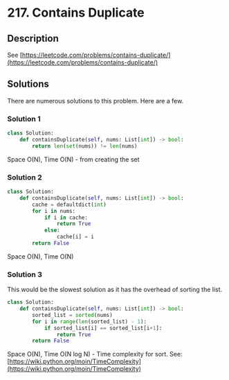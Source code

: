 # 217. Contains Duplicate

## Description

See [https://leetcode.com/problems/contains-duplicate/](https://leetcode.com/problems/contains-duplicate/)

## Solutions

There are numerous solutions to this problem. Here are a few.

### Solution 1

```python
class Solution:
    def containsDuplicate(self, nums: List[int]) -> bool:
        return len(set(nums)) != len(nums)
```

Space O(N), Time O(N) - from creating the set

### Solution 2

```python
class Solution:
    def containsDuplicate(self, nums: List[int]) -> bool:
        cache = defaultdict(int)
        for i in nums:
            if i in cache:
                return True
            else:
                cache[i] = i
        return False
```

Space O(N), Time O(N)

### Solution 3

This would be the slowest solution as it has the overhead of sorting the list.

```python
class Solution:
    def containsDuplicate(self, nums: List[int]) -> bool:
        sorted_list = sorted(nums)
        for i in range(len(sorted_list) - 1):
            if sorted_list[i] == sorted_list[i+1]:
                return True
        return False
```

Space O(N), Time O(N log N) - Time complexity for sort. See: [https://wiki.python.org/moin/TimeComplexity](https://wiki.python.org/moin/TimeComplexity)

